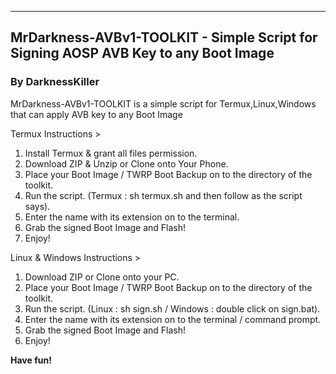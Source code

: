 ----------------------------------------------------------------------------------
MrDarkness-AVBv1-TOOLKIT - Simple Script for Signing AOSP AVB Key to any Boot Image
----------------------------------------------------------------------------------
### By DarknessKiller ###

MrDarkness-AVBv1-TOOLKIT is a simple script for Termux,Linux,Windows that can apply AVB key to any Boot Image

Termux Instructions >
1. Install Termux & grant all files permission.
2. Download ZIP  & Unzip or Clone onto Your Phone.
2. Place your Boot Image / TWRP Boot Backup on to the directory of the toolkit.
3. Run the script. (Termux : sh termux.sh and then follow as the script says).
4. Enter the name with its extension on to the terminal.
5. Grab the signed Boot Image and Flash!
6. Enjoy!

Linux & Windows Instructions >
1. Download ZIP or Clone onto your PC.
2. Place your Boot Image / TWRP Boot Backup on to the directory of the toolkit.
3. Run the script. (Linux : sh sign.sh / Windows : double click on sign.bat).
4. Enter the name with its extension on to the terminal / command prompt.
5. Grab the signed Boot Image and Flash!
6. Enjoy!

__Have fun!__
